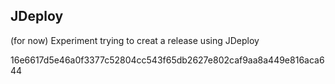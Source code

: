 ## JDeploy

(for now) Experiment trying to creat a release using JDeploy


16e6617d5e46a0f3377c52804cc543f65db2627e802caf9aa8a449e816aca644
